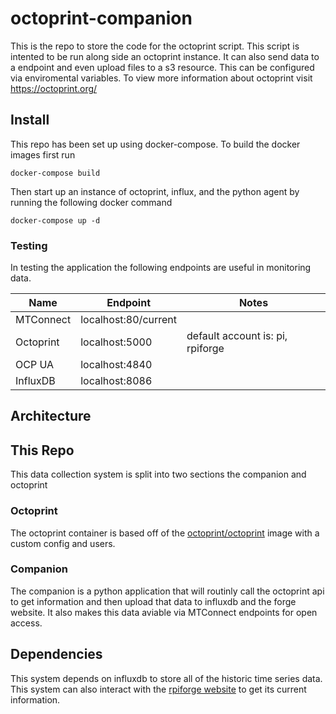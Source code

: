 # octoprint-companion
This is the repo to store the code for the octoprint script. This script is intented to be run along side an octoprint instance. It can also send data to a endpoint and even upload files to a s3 resource. This can be configured via enviromental variables. To view more information about octoprint visit https://octoprint.org/

## Install

This repo has been set up using docker-compose. To build the docker images first run 

`docker-compose build`

Then start up an instance of octoprint, influx, and the python agent by running the following docker command

`docker-compose up -d`

### Testing

In testing the application the following endpoints are useful in monitoring data.

| Name      | Endpoint             | Notes                            |
|-----------|----------------------|----------------------------------|
| MTConnect | localhost:80/current |                                  |
| Octoprint | localhost:5000       | default account is: pi, rpiforge |
| OCP UA    | localhost:4840       |                                  |
| InfluxDB  | localhost:8086       |                                  |

## Architecture

## This Repo
This data collection system is split into two sections the companion and octoprint

### Octoprint
The octoprint container is based off of the [octoprint/octoprint](https://hub.docker.com/r/octoprint/octoprint) image with a custom config and users.

### Companion
The companion is a python application that will routinly call the octoprint api to get information and then upload that data to influxdb and the forge website. It also makes this data aviable via MTConnect endpoints for open access. 

## Dependencies
This system depends on influxdb to store all of the historic time series data. This system can also interact with the [rpiforge website](https://github.com/RPIForge/website) to get its current information.
